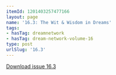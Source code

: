 ```yaml
---
itemId: 1201403257477166
layout: page
name: '16.3: The Wit & Wisdom in Dreams'
tags:
- hasTag: dreamnetwork
- hasTag: dream-network-volume-16
type: post
urlSlug: '16.3'
---
```

<a href="files/pdfs/Volume_16/16.3-Dream-Network-Vol-16-No-3.pdf" download="">Download issue 16.3</a>